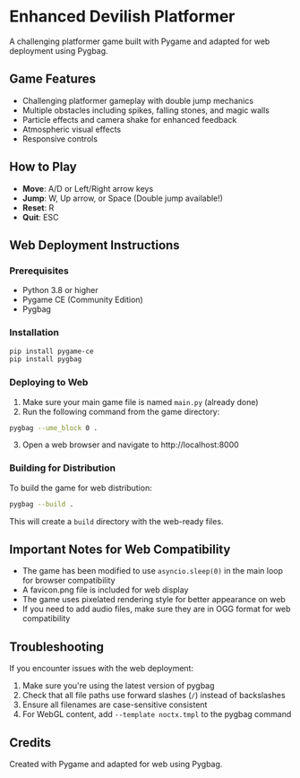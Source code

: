 # Enhanced Devilish Platformer

A challenging platformer game built with Pygame and adapted for web deployment using Pygbag.

## Game Features

- Challenging platformer gameplay with double jump mechanics
- Multiple obstacles including spikes, falling stones, and magic walls
- Particle effects and camera shake for enhanced feedback
- Atmospheric visual effects
- Responsive controls

## How to Play

- **Move**: A/D or Left/Right arrow keys
- **Jump**: W, Up arrow, or Space (Double jump available!)
- **Reset**: R
- **Quit**: ESC

## Web Deployment Instructions

### Prerequisites

- Python 3.8 or higher
- Pygame CE (Community Edition)
- Pygbag

### Installation

```bash
pip install pygame-ce
pip install pygbag
```

### Deploying to Web

1. Make sure your main game file is named `main.py` (already done)
2. Run the following command from the game directory:

```bash
pygbag --ume_block 0 .
```

3. Open a web browser and navigate to http://localhost:8000

### Building for Distribution

To build the game for web distribution:

```bash
pygbag --build .
```

This will create a `build` directory with the web-ready files.

## Important Notes for Web Compatibility

- The game has been modified to use `asyncio.sleep(0)` in the main loop for browser compatibility
- A favicon.png file is included for web display
- The game uses pixelated rendering style for better appearance on web
- If you need to add audio files, make sure they are in OGG format for web compatibility

## Troubleshooting

If you encounter issues with the web deployment:

1. Make sure you're using the latest version of pygbag
2. Check that all file paths use forward slashes (`/`) instead of backslashes
3. Ensure all filenames are case-sensitive consistent
4. For WebGL content, add `--template noctx.tmpl` to the pygbag command

## Credits

Created with Pygame and adapted for web using Pygbag.